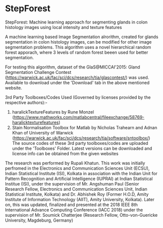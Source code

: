 # StepForest
StepForest:  Machine learning approach for segmenting glands in colon histology images using local intensity and texture features

A machine learning based Image Segmentation alrorithm, created for glands segmentation in colon histology images, can be modified for other image segmentation problems.
This algorithm uses a novel hierarchical random forest apporach, where 3 levels of random forest beeen used for better segmentation.

For testing this algorithm, dataset of the GlaS@MICCAI'2015: Gland Segmentation Challenge Contest (https://warwick.ac.uk/fac/sci/dcs/research/tia/glascontest/) was used. 
Available to download under the 'Download' tab in the above mentioned website.

3rd Party Toolboxes/Codes Used (Governed by licenses provided by the respective authors):-
1. haralickTextureFeatures by Rune Monzel (https://www.mathworks.com/matlabcentral/fileexchange/58769-haralicktexturefeatures)
2. Stain Normalisation Toolbox for Matlab by Nicholas Trahearn and Adnan Khan of University of Warwick (https://warwick.ac.uk/fac/sci/dcs/research/tia/software/sntoolbox/)
The source codes of these 3rd party toolboxes/codes are uploaded under the 'Toolboxes' Folder. Latest versions can be downloaded and license info can be obtained from the given websites

The research was performed by Rupali Khatun.
This work was initially perfromed in the Electronics and Communication Sciences Unit (ECSU), Indian Statistical Institute (ISI), Kolkata in association with the Indian Unit for Pattern Recognition and Artificial Intelligence (IUPRAI) at Indian Statistical Institue (ISI), under the supervision of  Mr. Angshuman Paul (Senior Research Fellow, Electronics and Communication Sciences Unit, Indian Statistical Institute, Kolkata) and Dr. Abhishek Roy (Former H.O.D, Amity Institute of Information Technology (AIIT), Amity University, Kolkata).
Later on, this was updated, finalized and presented at the 2018 IEEE 8th International Advance Computing Conference (IACC 2018) under the supervision of Mr. Soumick Chatterjee (Research Fellow, Otto-von-Guericke University, Magdeburg, Germany)
